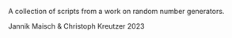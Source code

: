 A collection of scripts from a work on random number generators.

Jannik Maisch & Christoph Kreutzer 2023